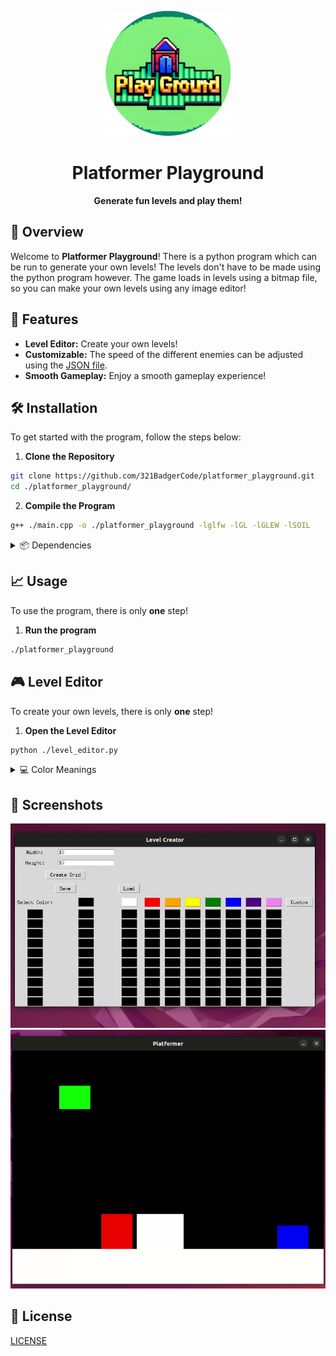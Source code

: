 <p align="center">
	<img src="./asset/logo.png" alt="Platformer Playground logo" width="200" height="200">
</p>

<h1 align="center">Platformer Playground</h1>

<p align="center">
	<strong>Generate fun levels and play them!</strong>
</p>

## 🚀 Overview

Welcome to **Platformer Playground**! There is a python program which can be run to generate your own levels! The levels don't have to be made using the python program however. The game loads in levels using a bitmap file, so you can make your own levels using any image editor!

## 🎨 Features

- **Level Editor:** Create your own levels!
- **Customizable:** The speed of the different enemies can be adjusted using the [JSON file](./config.json).
- **Smooth Gameplay:** Enjoy a smooth gameplay experience!

## 🛠️ Installation

To get started with the program, follow the steps below:

1. **Clone the Repository**
```sh
git clone https://github.com/321BadgerCode/platformer_playground.git
cd ./platformer_playground/
```

2. **Compile the Program**
```sh
g++ ./main.cpp -o ./platformer_playground -lglfw -lGL -lGLEW -lSOIL
```

<details>

<summary>📦 Dependencies</summary>

- **OpenGL:** `sudo apt-get install libglu1-mesa-dev freeglut3-dev mesa-common-dev`
- **GLEW:** `sudo apt-get install libglew-dev`
- **SOIL:** `sudo apt-get install libsoil-dev`

</details>

## 📈 Usage

To use the program, there is only **one** step!

1. **Run the program**
```sh
./platformer_playground
```

## 🎮 Level Editor

To create your own levels, there is only **one** step!

1. **Open the Level Editor**
```sh
python ./level_editor.py
```

<details>

<summary>💻 Color Meanings</summary>

$\textcolor{blue}{\text{blue}}$

|	Color					|	Meaning			|
|	:---:					|	:---:			|
|	$\textcolor{black}{\text{Black}}$	|	Empty			|
|	$\textcolor{blue}{\text{Blue}}$		|	Player			|
|	$\textcolor{green}{\text{Green}}$	|	Checkpoint/finish line	|
|	$\textcolor{red}{\text{Red}}$		|	Patrolling Enemy	|
|	$\textcolor{yellow}{\text{Yellow}}$	|	Stationary Enemy	|

</details>

## 📸 Screenshots

![](./asset/level_editor_ex.gif)
![](./asset/game_ex.gif)

## 📜 License

[LICENSE](./LICENSE)